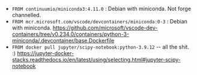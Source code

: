 

- `FROM continuumio/miniconda3:4.11.0` : Debian with miniconda. Not forge channelled. 
- `FROM mcr.microsoft.com/vscode/devcontainers/miniconda:0-3` : Debian with miniconda. https://github.com/microsoft/vscode-dev-containers/tree/v0.234.0/containers/python-3-miniconda/.devcontainer/base.Dockerfile
- `FROM docker pull jupyter/scipy-notebook:python-3.9.12` -- all the shit. :) https://jupyter-docker-stacks.readthedocs.io/en/latest/using/selecting.html#jupyter-scipy-notebook
